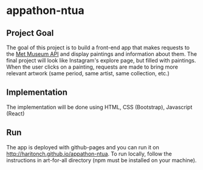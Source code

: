# appathon-ntua

## Project Goal
The goal of this project is to build a front-end app that makes requests to the [Met Museum API](https://metmuseum.github.io/) and display paintings and information about them. The final project will look like Instagram's explore page, but filled with paintings. When the user clicks on a painting, requests are made to bring more relevant artwork (same period, same artist, same collection, etc.)

## Implementation
The implementation will be done using HTML, CSS (Bootstrap), Javascript (React)

## Run
The app is deployed with github-pages and you can run it on http://haritonch.github.io/appathon-ntua. To run locally, follow the instructions in art-for-all directory (npm must be installed on your machine).
